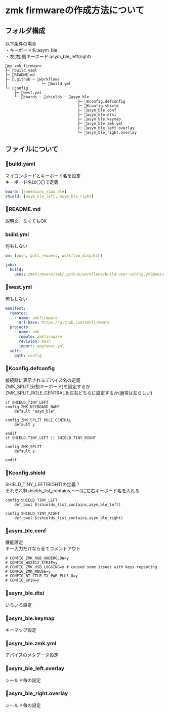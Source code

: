 # zmk firmwareの作成方法について
## フォルダ構成
以下条件の場合<br>
・キーボード名:asym_ble<br>
・左(右)側キーボード:asym_ble_left(right)<br>
```
📁my_zmk_firmware
├─ 📄build.yaml
├─ 📄README.md
├─ 📁.github ─ 📁workflows
│               └─ 📄build.yml
└─ 📁config
    ├─ 📄west.yml
    └─ 📁boards ─ 📁shields ─ 📁asym_ble
                                ├─ 📄Kconfig.defconfig
                                ├─ 📄Kconfig.shield
                                ├─ 📄asym_ble.conf
                                ├─ 📄asym_ble.dtsi
                                ├─ 📄asym_ble.keymap
                                ├─ 📄asym_ble.zmk.yml
                                ├─ 📄asym_ble_left.overlay
                                └─ 📄asym_ble_right.overlay
```
## ファイルについて

### 📄build.yaml
マイコンボードとキーボード名を設定<br>
キーボード名は〇〇で定義<br>
```yaml
board: [seeeduino_xiao_ble]
shield: [asym_ble_left, asym_ble_right]
```
### 📄README.md
説明文。なくてもOK<br>
### build.yml
何もしない<br>
```yml
on: [push, pull_request, workflow_dispatch]

jobs:
  build:
    uses: zmkfirmware/zmk/.github/workflows/build-user-config.yml@main
```
### 📄west.yml
何もしない<br>
```yml
manifest:
  remotes:
    - name: zmkfirmware
      url-base: https://github.com/zmkfirmware
  projects:
    - name: zmk
      remote: zmkfirmware
      revision: main
      import: app/west.yml
  self:
    path: config
```
### 📄Kconfig.defconfig
接続時に表示されるデバイス名の定義<br>
ZMK_SPLIT(分割キーボード)を設定するか<br>
ZMK_SPLIT_ROLE_CENTRALを左右どちらに設定するか(通常は左らしい)<br>
```
if SHIELD_TINY_LEFT
config ZMK_KEYBOARD_NAME
	default "asym_ble"

config ZMK_SPLIT_ROLE_CENTRAL
	default y

endif
if SHIELD_TINY_LEFT || SHIELD_TINY_RIGHT

config ZMK_SPLIT
	default y

endif
```
### 📄Kconfig.shield
SHIELD_TINY_LEFT(RIGHT)の定義？<br>
それぞれ$(shields_list_contains,～～)に左右キーボード名を入れる<br>
```
config SHIELD_TINY_LEFT
	def_bool $(shields_list_contains,asym_ble_left)

config SHIELD_TINY_RIGHT
	def_bool $(shields_list_contains,asym_ble_right)
```
### 📄asym_ble.conf
機能設定<br>
キー入力だけなら全てコメントアウト<br>
```
# CONFIG_ZMK_RGB_UNDERGLOW=y
# CONFIG_WS2812_STRIP=y
# CONFIG_ZMK_USB_LOGGING=y # caused some issues with keys repeating
# CONFIG_ZMK_MOUSE=y
# CONFIG_BT_CTLR_TX_PWR_PLUS_8=y
# CONFIG_GPIO=y
```
### 📄asym_ble.dtsi
いろいろ設定<br>
### 📄asym_ble.keymap
キーマップ設定<br>
### 📄asym_ble.zmk.yml
デバイスのメタデータ設定<br>
### 📄asym_ble_left.overlay
シールド毎の設定<br>
### 📄asym_ble_right.overlay
シールド毎の設定<br>
